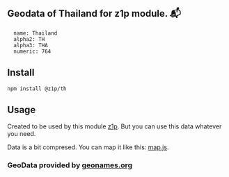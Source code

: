 
## Geodata of Thailand for z1p module. :mailbox_with_mail:

```
  name: Thailand
  alpha2: TH
  alpha3: THA
  numeric: 764
```

## Install

```
npm install @z1p/th
```

## Usage

Created to be used by this module [z1p](https://github.com/vzhufk/z1p).
But you can use this data whatever you need.

Data is a bit compresed. You can map it like this: [map.js](https://github.com/vzhufk/z1p/blob/master/src/map.js).

### GeoData provided by **[geonames.org](http://www.geonames.org/)**
